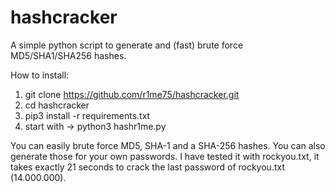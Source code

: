 # hashcracker
A simple python script to generate and (fast) brute force MD5/SHA1/SHA256 hashes.

How to install:

1) git clone https://github.com/r1me75/hashcracker.git
2) cd hashcracker
3) pip3 install -r requirements.txt
4) start with -> python3 hashr1me.py

You can easily brute force MD5, SHA-1 and a SHA-256 hashes.
You can also generate those for your own passwords.
I have tested it with rockyou.txt, it takes exactly 21 seconds to crack the last password of rockyou.txt (14.000.000).
